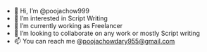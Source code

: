 - 👋 Hi, I’m @poojachow999
- 👀 I’m interested in Script Writing
- 🌱 I’m currently working as Freelancer
- 💞️ I’m looking to collaborate on any work or mostly Script writing
- 📫 You can reach me @poojachowdary955@gmail.com

<!---
poojachow999/poojachow999 is a ✨ special ✨ repository because its `README.md` (this file) appears on your GitHub profile.
You can click the Preview link to take a look at your changes.
--->
